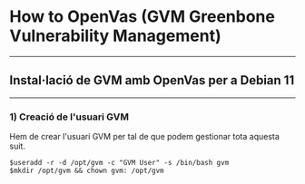 # How to OpenVas (GVM Greenbone Vulnerability Management)

---

## Instal·lació de GVM amb OpenVas per a Debian 11


---

### 1) Creació de l'usuari GVM

Hem de crear l'usuari GVM per tal de que podem gestionar tota aquesta suit.

```
$useradd -r -d /opt/gvm -c "GVM User" -s /bin/bash gvm
$mkdir /opt/gvm && chown gvm: /opt/gvm

```

